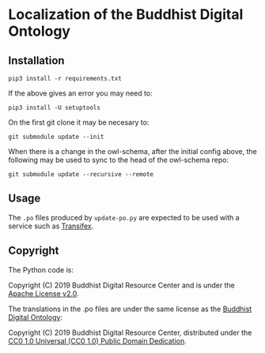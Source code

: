 # Localization of the Buddhist Digital Ontology

## Installation

```
pip3 install -r requirements.txt
```

If the above gives an error you may need to:
```
pip3 install -U setuptools
```

On the first git clone it may be necesary to:
```
git submodule update --init
```
When there is a change in the owl-schema, after the initial config above, the following may be used to sync to the head of the owl-schema repo:
```
git submodule update --recursive --remote
```
## Usage

The `.po` files produced by `update-po.py` are expected to be used with a service such as [Transifex](https://www.transifex.com/).

## Copyright

The Python code is:

Copyright (C) 2019 Buddhist Digital Resource Center and is under the [Apache License v2.0](LICENSE).

The translations in the .po files are under the same license as the [Buddhist Digital Ontology](https://github.com/buda-base/owl-schema): 

Copyright (C) 2019 Buddhist Digital Resource Center, distributed under the [CC0 1.0 Universal (CC0 1.0) Public Domain Dedication](https://creativecommons.org/publicdomain/zero/1.0/deed).
